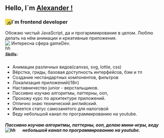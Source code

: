 ## Hello, I`m [Alexander !][telega]

### <img align="left" alt="JavaScript" width="20" src="https://raw.githubusercontent.com/github/explore/80688e429a7d4ef2fca1e82350fe8e3517d3494d/topics/javascript/javascript.png" /> I`m frontend developer

Обожаю чистый JavaScript, да и прогарммирование в целом. Люблю делать на нём анимации и креативные приложения.
<br> [<img align="left" alt="hh" width="20" src="https://i.hh.ru/logos/svg/hh.ru__min_.svg?v=11032019" />][hh] Интересна сфера gameDev.

##### Skills:
- Анимации различных видов(canvas, svg, lottie, css)
- Вёрстка, гриды, базовая доступность интерфейсов, бэм и тп
- Создание нестандартных компонентов, фильтров
- Локализация приложений(i18n)
- Наставничество junior - верстальщиков.
- Пассивно изучаю алгоритмы, паттерны, ооп, 
- Прохожу курс по архитектуре приложений.
- Отлично знаю технический английский.
- Имеется статус самозанятого для налоговой
- Веду небольшой канал по программированию на youtube.


#####  Пассивно изучаю алгоритмы, паттерны, ооп, делаю мини-игры, веду небольшой канал по программированию на youtube. [<img align="left" alt="hh" width="56" src="https://www.gstatic.com/youtube/img/branding/youtubelogo/svg/youtubelogo.svg" />][youtube]


[youtube]: https://www.youtube.com/c/WEBSTART-LIVE
[telega]: https://t.me/hard_magic
[hh]: https://voronezh.hh.ru/resume/db80ce62ff07c1cfdd0039ed1f7a38707a716c

